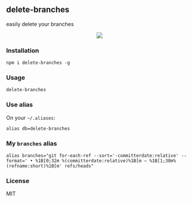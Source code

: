 ## delete-branches
easily delete your branches

<center>
  <img src=https://user-images.githubusercontent.com/2065325/37158469-bd4bcf66-22eb-11e8-993e-bf368229ad11.gif />
</center>

### Installation
```
npm i delete-branches -g
```

### Usage
```
delete-branches
```

### Use alias
On your `~/.aliases`:

```
alias db=delete-branches
```

### My `branches` alias
```
alias branches="git for-each-ref --sort='-committerdate:relative' --format=' • %1B[0;32m %(committerdate:relative)%1B[m — %1B[1;30m%(refname:short)%1B[m' refs/heads"
```

### License
MIT
